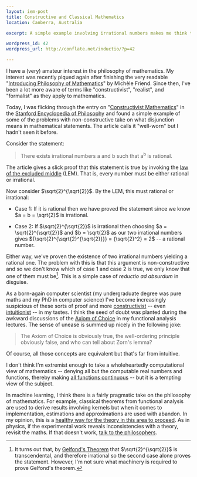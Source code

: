 ```yaml
--- 
layout: iem-post
title: Constructive and Classical Mathematics
location: Canberra, Australia

excerpt: A simple example involving irrational numbers makes me think that constructive mathematics has something going for it.

wordpress_id: 42
wordpress_url: http://conflate.net/inductio/?p=42

---
```

I have a (very) amateur interest in the philosophy of mathematics. My interest was recently piqued again after finishing the very readable "[Introducing Philosophy of Mathematics][ipom]" by Michèle Friend. Since then, I've been a lot more aware of terms like "constructivist", "realist", and "formalist" as they apply to mathematics.

Today, I was flicking through the entry on "[Constructivist Mathematics][cm]" in the [Stanford Encyclopedia of Philosophy][seop] and found a simple example of some of the problems with non-constructive take on what disjunction means in mathematical statements. The article calls it "well-worn" but I hadn't seen it before.

Consider the statement:
> There exists irrational numbers a and b such that a<sup>b</sup> is rational.

The article gives a slick proof that this statement is true by invoking the [law of the excluded middle][lem] (LEM). That is, every number must be either rational or irrational. 

Now consider $\sqrt{2}^{\sqrt{2}}$.  By the LEM, this must rational or irrational:

  * Case 1: If it is rational then we have proved the statement since we know $a = b = \sqrt{2}$ is irrational. 

  * Case 2: If $\sqrt{2}^{\sqrt{2}}$ is irrational then choosing $a = \sqrt{2}^{\sqrt{2}}$ and $b = \sqrt{2}$ as our two irrational numbers gives ${\sqrt{2}^{\sqrt{2}^{\sqrt{2}}}} = {\sqrt{2}^2} = 2$ -- a rational number. 

Either way, we've proven the existence of two irrational numbers yielding a rational one.
The problem with this is that this argument is non-constructive and so we don't know which of case 1 and case 2 is true, we only know that one of them must be[^1]. This is a simple case of <i>reductio ad absurdum</i> in disguise.

As a born-again computer scientist (my undergraduate degree was pure maths and my PhD in computer science) I've become increasingly suspicious of these sorts of proof and more [constructivist][] -- even [intuitionist][] -- in my tastes. I think the seed of doubt was planted during the awkward discussions of the [Axiom of Choice][] in my functional analysis lectures. The sense of unease is summed up nicely in the following joke:

> The Axiom of Choice is obviously true, the well-ordering principle obviously false, 
> and who can tell about Zorn's lemma?

Of course, all those concepts are equivalent but that's far from intuitive.

I don't think I'm extremist enough to take a wholeheartedly computational view of mathematics -- denying all but the computable real numbers and functions, thereby making [all functions continuous][] -- but it is a tempting view of the subject.

In machine learning, I think there is a fairly pragmatic take on the philosophy of mathematics. For example, classical theorems from functional analysis are used to derive results involving kernels but when it comes to implementation, estimations and approximations are used with abandon. In my opinion, this is a [healthy way for the theory in this area to proceed][lemire]. As in physics, if the experimental work reveals inconsistencies with a theory, revisit the maths. If that doesn't work, [talk to the philosophers][dim].

[ipom]: http://www.librarything.com/work/3362656/book/17581191
[cm]: http://plato.stanford.edu/entries/mathematics-constructive/
[seop]: http://plato.stanford.edu/
[lem]: http://en.wikipedia.org/wiki/Law_of_the_excluded_middle
[intuitionist]: http://en.wikipedia.org/wiki/Intuitionism
[constructivist]: http://en.wikipedia.org/wiki/Constructivism_%28mathematics%29
[axiom of choice]: http://en.wikipedia.org/wiki/Axiom_of_choice
[all functions continuous]: http://math.andrej.com/2006/03/27/sometimes-all-functions-are-continuous/
[lemire]: http://www.daniel-lemire.com/blog/archives/2008/06/05/why-pure-theory-is-wasteful/
[dim]: http://diveintomark.org/archives/2008/06/11/purity

[^1]: It turns out that, by [Gelfond's Theorem](http://en.wikipedia.org/wiki/Gelfond's_theorem) that $\sqrt{2}^{\sqrt{2}}$ is transcendental, and therefore irrational so the second case alone proves the statement. However, I'm not sure what machinery is required to prove Gelfond's theorem.

